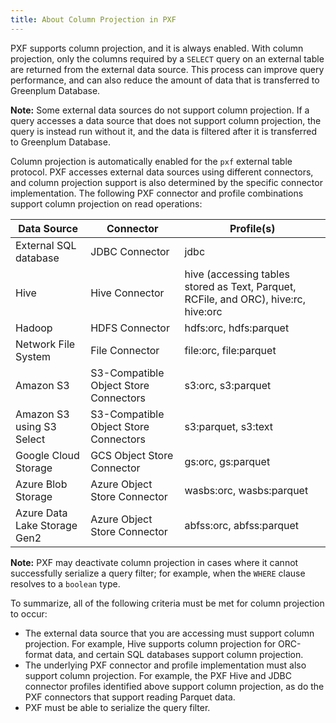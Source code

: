 ```yaml
---
title: About Column Projection in PXF
---
```


PXF supports column projection, and it is always enabled. With column projection, only the columns required by a `SELECT` query on an external table are returned from the external data source. This process can improve query performance, and can also reduce the amount of data that is transferred to Greenplum Database.

**Note:** Some external data sources do not support column projection. If a query accesses a data source that does not support column projection, the query is instead run without it, and the data is filtered after it is transferred to Greenplum Database.

Column projection is automatically enabled for the `pxf` external table protocol. PXF accesses external data sources using different connectors, and column projection support is also determined by the specific connector implementation. The following PXF connector and profile combinations support column projection on read operations:

| Data Source | Connector | Profile(s) |
|-------------|---------------|---------|
| External SQL database | JDBC Connector | jdbc |
| Hive | Hive Connector | hive (accessing tables stored as Text, Parquet, RCFile, and ORC), hive:rc, hive:orc |
| Hadoop | HDFS Connector | hdfs:orc, hdfs:parquet |
| Network File System | File Connector | file:orc, file:parquet |
| Amazon S3 | S3-Compatible Object Store Connectors | s3:orc, s3:parquet |
| Amazon S3 using S3 Select | S3-Compatible Object Store Connectors | s3:parquet, s3:text |
| Google Cloud Storage | GCS Object Store Connector | gs:orc, gs:parquet |
| Azure Blob Storage | Azure Object Store Connector | wasbs:orc, wasbs:parquet |
| Azure Data Lake Storage Gen2 | Azure Object Store Connector | abfss:orc, abfss:parquet |

**Note:** PXF may deactivate column projection in cases where it cannot successfully serialize a query filter; for example, when the `WHERE` clause resolves to a `boolean` type.

To summarize, all of the following criteria must be met for column projection to occur:

* The external data source that you are accessing must support column projection. For example, Hive supports column projection for ORC-format data, and certain SQL databases support column projection.
* The underlying PXF connector and profile implementation must also support column projection. For example, the PXF Hive and JDBC connector profiles identified above support column projection, as do the PXF connectors that support reading Parquet data.
* PXF must be able to serialize the query filter.

